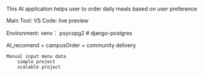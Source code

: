 This AI application helps user to order daily meals based on user preference

Main Tool:
    VS Code:
        live preview


Environment:
    venv：
        psycopg2 # django-postgres



AI_recomend + campusOrder + community delivery

    Manual input menu data
        simple project
        scalable project
